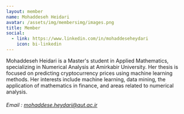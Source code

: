 ```yaml
---
layout: member
name: Mohaddeseh Heidari
avatar: /assets/img/membersimg/images.png
title: Member
social:
  - link: https://www.linkedin.com/in/mohaddeseheydari
    icon: bi-linkedin
---
```


Mohaddeseh Heidari is a Master's student in Applied Mathematics, specializing in Numerical Analysis at Amirkabir University. Her thesis is focused on predicting cryptocurrency prices using machine learning methods. Her interests include machine learning, data mining, the application of mathematics in finance, and areas related to numerical analysis.

###### Email : mohaddese.heydari@aut.ac.ir

